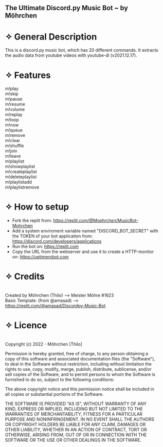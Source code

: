The Ultimate Discord.py Music Bot ~ by Möhrchen
-
# ✧ General Description
This is a discord.py music bot, which has 20 different commands. It extracts the audio data from youtube videos with youtube-dl (v2021.12.17).

# ✧ Features 
m!play 
\
m!skip
\
m!pause
\
m!resume
\
m!volume
\
m!replay
\
m!loop
\
m!now
\
m!queue
\
m!remove
\
m!clear
\
m!shuffle
\
m!join
\
m!leave
\
m!playlist
\
m!showplaylist
\
m!createplaylist
\
m!deleteplaylist
\
m!playlistadd
\
m!playlistremove

# ✧ How to setup

- Fork the replit from: https://replit.com/@Moehrchen/MusicBot-Mohrchen 
- Add a system enviroment variable named "DISCORD_BOT_SECRET" with the TOKEN of your bot application from: https://discord.com/developers/applications 
- Run the bot on: https://replit.com 
- Copy the URL from the webserver and use it to create a HTTP-monitor on: https://uptimerobot.com


# ✧ Credits
\
Created by Möhrchen (Thilo) --> Meister Möhre #1623 \
Basic Template: (from @amasad) --> https://replit.com/@amasad/Discordpy-Music-Bot
# ✧ Licence
\
Copyright (c) 2022 - Möhrchen [Thilo]

Permission is hereby granted, free of charge, to any person obtaining a copy
of this software and associated documentation files (the "Software"), to deal
in the Software without restriction, including without limitation the rights
to use, copy, modify, merge, publish, distribute, sublicense, and/or sell
copies of the Software, and to permit persons to whom the Software is
furnished to do so, subject to the following conditions:

The above copyright notice and this permission notice shall be included in all
copies or substantial portions of the Software.

THE SOFTWARE IS PROVIDED "AS IS", WITHOUT WARRANTY OF ANY KIND, EXPRESS OR
IMPLIED, INCLUDING BUT NOT LIMITED TO THE WARRANTIES OF MERCHANTABILITY,
FITNESS FOR A PARTICULAR PURPOSE AND NONINFRINGEMENT. IN NO EVENT SHALL THE
AUTHORS OR COPYRIGHT HOLDERS BE LIABLE FOR ANY CLAIM, DAMAGES OR OTHER
LIABILITY, WHETHER IN AN ACTION OF CONTRACT, TORT OR OTHERWISE, ARISING FROM,
OUT OF OR IN CONNECTION WITH THE SOFTWARE OR THE USE OR OTHER DEALINGS IN THE
SOFTWARE.

